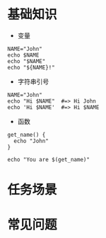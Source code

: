 # 基础知识
* 变量
```
NAME="John"
echo $NAME
echo "$NAME"
echo "${NAME}!"
```

* 字符串引号
```
NAME="John"
echo "Hi $NAME"  #=> Hi John
echo 'Hi $NAME'  #=> Hi $NAME
```

* 函数
```
get_name() {
  echo "John"
}

echo "You are $(get_name)"
```

# 任务场景

# 常见问题